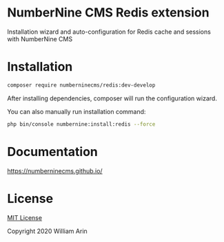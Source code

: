 # NumberNine CMS Redis extension

Installation wizard and auto-configuration for Redis cache and sessions with NumberNine CMS

# Installation

```bash
composer require numberninecms/redis:dev-develop
```

After installing dependencies, composer will run the configuration wizard.

You can also manually run installation command:

```bash
php bin/console numbernine:install:redis --force
```

# Documentation

https://numberninecms.github.io/

# License

[MIT License](LICENSE)

Copyright 2020 William Arin


